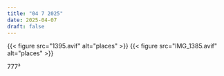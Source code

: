 ```yaml
---
title: "04 7 2025"
date: 2025-04-07
draft: false
---
```




<div class="figure-row">
    {{< figure src="1395.avif" alt="places" >}}  
    {{< figure src="IMG_1385.avif" alt="places" >}}
</div>


777³